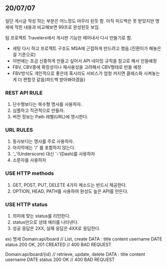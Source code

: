 ## 20/07/07


일단 게시글 작성 하는 부분은 어느정도 마무리 된듯 함. 아직 피드백은 못 받았지만 명세에 적힌 내용과 비교해보면 99프로 완성된듯 보임.


팀 프로젝트 Travelers에서 게시판 기능만 떼어내서 다시 만들기로 함.


 - 세팅 다시 하고 프로젝트 구조도 MSA에 근접하게 만드려고 했음.(진환이가 해놓은걸 기준으로)
 - 이번에는 조금 신중하게 만들고 싶어서 API 네이밍 규칙을 참고로 해서 만들예정
 - FBV, CBV중에 확장성이나 재사용성을 고려해서 CBV형태로 만들 예정
 - FBV방식도 개인적으로 좋은데 혹시라도 서비스가 엄청 커지면 클래스화 시켜놓는게 더 편할것 같음(피드백 받아봐야겠음)


### REST API RULE
 1. 단수형보다는 복수형 명사를 사용하자.
 2. 심플하고 직관적으로 만들자.
 3. 버전 정보는 Path 레벨(URL)에 명시한다.


### URL RULES
 1. 동사보다는 명사를 주로 사용하자.
 2. 마지막에는 '/' 를 포함하지 않는다.
 3. '_'(Underscore) 대신 '-'(Dash)를 사용하자
 4. 소문자를 사용하자


### USE HTTP methods
 1. GET, POST, PUT, DELETE 4가지 메소드는 반드시 제공한다.
 2. OPTION, HEAD, PATH를 사용하여 완성도 높은 API를 만든다.


### USE HTTP status
 1. 의미에 맞는 status를 리턴한다.
 2. status만으로 상태 에러를 나타낸다.
 3. 성공 응답은 2XX, 실패 응답은 4XX로 응답한다.

ex) 명세
Domain:api/board        // List, create
DATA : title
          content
          username
          DATE
status 200 OK, 201 CREATED // 400 BAD REQUEST

Domain:api/board/{id}   // retrieve, update, delete
DATA : title
          content
          username
          DATE
status 200 OK             // 400 BAD REQUEST
